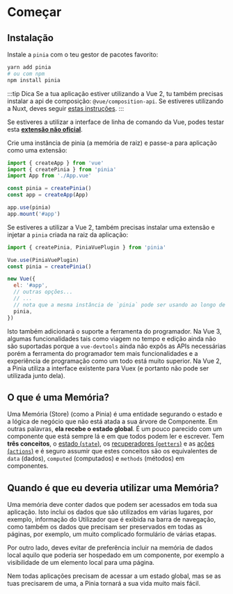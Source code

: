 # Começar

## Instalação

<VueMasteryLogoLink for="pinia-cheat-sheet">
</VueMasteryLogoLink>

Instale a `pinia` com o teu gestor de pacotes favorito:

```bash
yarn add pinia
# ou com npm
npm install pinia
```

:::tip Dica
Se a tua aplicação estiver utilizando a Vue 2, tu também precisas instalar a api de composição: `@vue/composition-api`. Se estiveres utilizando a Nuxt, deves seguir [estas instruções](/ssr/nuxt.md).
:::

Se estiveres a utilizar a interface de linha de comando da Vue, podes testar esta [**extensão não oficial**](https://github.com/wobsoriano/vue-cli-plugin-pinia).

Crie uma instância de pinia (a memória de raiz) e passe-a para aplicação como uma extensão:

```js {2,5-6,8}
import { createApp } from 'vue'
import { createPinia } from 'pinia'
import App from './App.vue'

const pinia = createPinia()
const app = createApp(App)

app.use(pinia)
app.mount('#app')
```

Se estiveres a utilizar a Vue 2, também precisas instalar uma extensão e injetar a `pinia` criada na raiz da aplicação:

```js {1,3-4,12}
import { createPinia, PiniaVuePlugin } from 'pinia'

Vue.use(PiniaVuePlugin)
const pinia = createPinia()

new Vue({
  el: '#app',
  // outras opções...
  // ...
  // nota que a mesma instância de `pinia` pode ser usando ao longo de várias aplicações de Vue na mesma página
  pinia,
})
```

Isto também adicionará o suporte a ferramenta do programador. Na Vue 3, algumas funcionalidades tais como viagem no tempo e edição ainda não são suportadas porque a `vue-devtools` ainda não expôs as APIs necessárias porém a ferramenta do programador tem mais funcionalidades e a experiência de programação como um todo está muito superior. Na Vue 2, a Pinia utiliza a interface existente para Vuex (e portanto não pode ser utilizada junto dela).

## O que é uma Memória?

Uma Memória (Store) (como a Pinia) é uma entidade segurando o estado e a lógica de negócio que não está atada a sua árvore de Componente. Em outras palavras, **ela recebe o estado global**. É um pouco parecido com um componente que está sempre lá e em que todos podem ler e escrever. Tem **três conceitos**, o [estado (`state`)](./core-concepts/state.md), os [recuperadores (`getters`)](./core-concepts/getters.md) e as [ações (`actions`)](./core-concepts/actions.md) e é seguro assumir que estes conceitos são os equivalentes de `data` (dados), `computed` (computados) e `methods` (métodos) em componentes.

## Quando é que eu deveria utilizar uma Memória?

Uma memória deve conter dados que podem ser acessados em toda sua aplicação. Isto inclui os dados que são utilizados em várias lugares, por exemplo, informação do Utilizador que é exibida na barra de navegação, como também os dados que precisam ser preservados em todas as páginas, por exemplo, um muito complicado formulário de várias etapas.

Por outro lado, deves evitar de preferência incluir na memória de dados local aquilo que poderia ser hospedado em um componente, por exemplo a visibilidade de um elemento local para uma página.

Nem todas aplicações precisam de acessar a um estado global, mas se as tuas precisarem de uma, a Pinia tornará a sua vida muito mais fácil.
